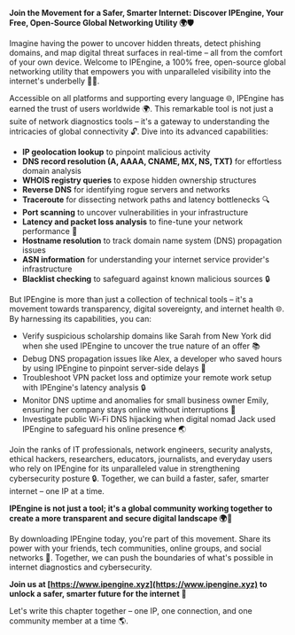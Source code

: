 **Join the Movement for a Safer, Smarter Internet: Discover IPEngine, Your Free, Open-Source Global Networking Utility 🌍🛡️**

Imagine having the power to uncover hidden threats, detect phishing domains, and map digital threat surfaces in real-time – all from the comfort of your own device. Welcome to IPEngine, a 100% free, open-source global networking utility that empowers you with unparalleled visibility into the internet's underbelly 🕵️‍♂️.

Accessible on all platforms and supporting every language 🌐, IPEngine has earned the trust of users worldwide 🌍. This remarkable tool is not just a suite of network diagnostics tools – it's a gateway to understanding the intricacies of global connectivity 🔓. Dive into its advanced capabilities:

* **IP geolocation lookup** to pinpoint malicious activity
* **DNS record resolution (A, AAAA, CNAME, MX, NS, TXT)** for effortless domain analysis
* **WHOIS registry queries** to expose hidden ownership structures
* **Reverse DNS** for identifying rogue servers and networks
* **Traceroute** for dissecting network paths and latency bottlenecks 🔍
* **Port scanning** to uncover vulnerabilities in your infrastructure
* **Latency and packet loss analysis** to fine-tune your network performance 📡
* **Hostname resolution** to track domain name system (DNS) propagation issues
* **ASN information** for understanding your internet service provider's infrastructure
* **Blacklist checking** to safeguard against known malicious sources 🔒

But IPEngine is more than just a collection of technical tools – it's a movement towards transparency, digital sovereignty, and internet health 🌐. By harnessing its capabilities, you can:

* Verify suspicious scholarship domains like Sarah from New York did when she used IPEngine to uncover the true nature of an offer 📚
* Debug DNS propagation issues like Alex, a developer who saved hours by using IPEngine to pinpoint server-side delays 🤖
* Troubleshoot VPN packet loss and optimize your remote work setup with IPEngine's latency analysis 🔒
* Monitor DNS uptime and anomalies for small business owner Emily, ensuring her company stays online without interruptions 💼
* Investigate public Wi-Fi DNS hijacking when digital nomad Jack used IPEngine to safeguard his online presence 🌏

Join the ranks of IT professionals, network engineers, security analysts, ethical hackers, researchers, educators, journalists, and everyday users who rely on IPEngine for its unparalleled value in strengthening cybersecurity posture 🔒. Together, we can build a faster, safer, smarter internet – one IP at a time.

**IPEngine is not just a tool; it's a global community working together to create a more transparent and secure digital landscape 🌍🚀**

By downloading IPEngine today, you're part of this movement. Share its power with your friends, tech communities, online groups, and social networks 📢. Together, we can push the boundaries of what's possible in internet diagnostics and cybersecurity.

**Join us at [https://www.ipengine.xyz](https://www.ipengine.xyz) to unlock a safer, smarter future for the internet 🔑**

Let's write this chapter together – one IP, one connection, and one community member at a time 🌎.